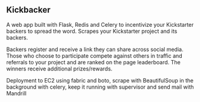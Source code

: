 Kickbacker
-----------
A web app built with Flask, Redis and Celery to incentivize your Kickstarter backers to spread the word. Scrapes your Kickstarter project and its backers.

Backers register and receive a link they can share across social media. Those who choose to participate compete against others in traffic and referrals to your project and are ranked on the page leaderboard. The winners receive additional prizes/rewards.

Deployment to EC2 using fabric and boto, scrape with BeautifulSoup in the background with celery, keep it running with supervisor and send mail with Mandrill
